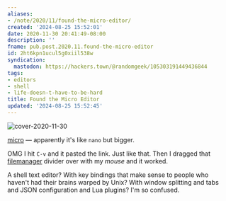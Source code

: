 ```yaml
---
aliases:
- /note/2020/11/found-the-micro-editor/
created: '2024-08-25 15:52:01'
date: 2020-11-30 20:41:49-08:00
description: ''
fname: pub.post.2020.11.found-the-micro-editor
id: 2ht6kpn1ucul5g0xiil538w
syndication:
  mastodon: https://hackers.town/@randomgeek/105303191449436844
tags:
- editors
- shell
- life-doesn-t-have-to-be-hard
title: Found the Micro Editor
updated: '2024-08-25 15:52:45'
---
```


![cover-2020-11-30](assets/img/2020/cover-2020-11-30.png)

[micro](https://micro-editor.github.io/) — apparently it's like `nano` but bigger.

OMG I hit `C-v` and it pasted the link. Just like that. Then I dragged that [filemanager](https://github.com/NicolaiSoeborg/filemanager-plugin) divider over with my *mouse* and it worked.

A shell text editor? With key bindings that make sense to people who haven't had their brains warped by Unix? With window splitting and tabs and JSON configuration and Lua plugins? I'm so confused.